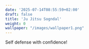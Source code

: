 ```yaml
---
date: '2025-07-14T08:55:59+02:00'
draft: false
title: 'Ju Jitsu Sogndal'
weight: 0
wallpaper: "/images/wallpaper1.png"
---
```


Self defense with confidence!